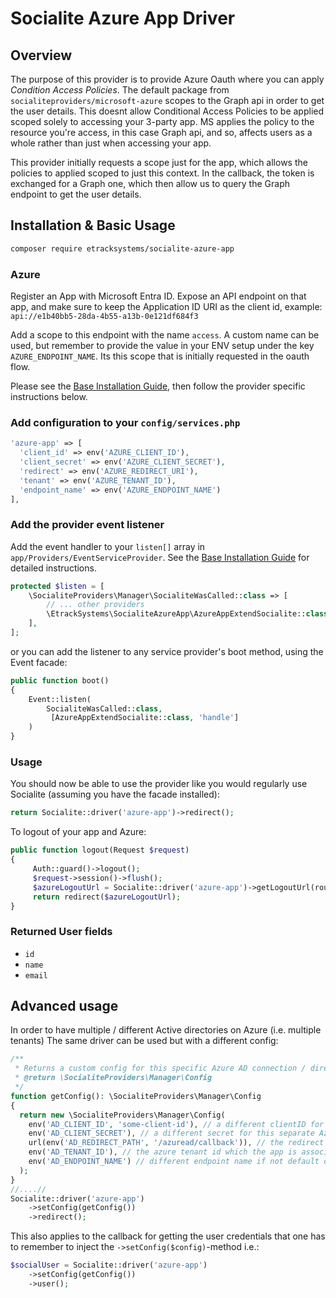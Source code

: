 # Socialite Azure App Driver

## Overview

The purpose of this provider is to provide Azure Oauth where you can apply *Condition Access Policies*. The default package
from ```socialiteproviders/microsoft-azure``` scopes to the Graph api in order to get the user details. This doesnt allow
Conditional Access Policies to be applied scoped solely to accessing your 3-party app. MS applies the policy
to the resource you're access, in this case Graph api, and so, affects users as a whole rather than just when accessing
your app.

This provider initially requests a scope just for the app, which allows the policies to applied scoped to just this context.
In the callback, the token is exchanged for a Graph one, which then allow us to query the Graph endpoint to get the user
details.

## Installation & Basic Usage

```bash
composer require etracksystems/socialite-azure-app
```

### Azure

Register an App with Microsoft Entra ID. Expose an API endpoint on that app, and make sure to keep the Application ID
URI as the client id, example: ```api://e1b40bb5-28da-4b55-a13b-0e121df684f3```

Add a scope to this endpoint with the name ```access```. A custom name can be used, but remember to provide the value
in your ENV setup under the key ```AZURE_ENDPOINT_NAME```. Its this scope that is initially requested in the oauth flow.


Please see the [Base Installation Guide](https://socialiteproviders.com/usage/), then follow the provider specific instructions below.

### Add configuration to your `config/services.php`

```php
'azure-app' => [    
  'client_id' => env('AZURE_CLIENT_ID'),
  'client_secret' => env('AZURE_CLIENT_SECRET'),
  'redirect' => env('AZURE_REDIRECT_URI'),
  'tenant' => env('AZURE_TENANT_ID'),
  'endpoint_name' => env('AZURE_ENDPOINT_NAME')
],
```

### Add the provider event listener

Add the event handler to your `listen[]` array in `app/Providers/EventServiceProvider`. See the [Base Installation Guide](https://socialiteproviders.com/usage/) for detailed instructions.

```php
protected $listen = [
    \SocialiteProviders\Manager\SocialiteWasCalled::class => [
        // ... other providers
        \EtrackSystems\SocialiteAzureApp\AzureAppExtendSocialite::class.'@handle',
    ],
];
```

or you can add the listener to any service provider's boot method, using the Event facade:

```php
public function boot()
{
    Event::listen(
        SocialiteWasCalled::class,
         [AzureAppExtendSocialite::class, 'handle']
    )
}
```


### Usage

You should now be able to use the provider like you would regularly use Socialite (assuming you have the facade installed):

```php
return Socialite::driver('azure-app')->redirect();
```

To logout of your app and Azure:
```php
public function logout(Request $request) 
{
     Auth::guard()->logout();
     $request->session()->flush();
     $azureLogoutUrl = Socialite::driver('azure-app')->getLogoutUrl(route('login'));
     return redirect($azureLogoutUrl);
}
```

### Returned User fields

- ``id``
- ``name``
- ``email``

## Advanced usage

In order to have multiple / different Active directories on Azure (i.e. multiple tenants) The same driver can be used but with a different config:

```php
/**
 * Returns a custom config for this specific Azure AD connection / directory
 * @return \SocialiteProviders\Manager\Config
 */
function getConfig(): \SocialiteProviders\Manager\Config
{
  return new \SocialiteProviders\Manager\Config(
    env('AD_CLIENT_ID', 'some-client-id'), // a different clientID for this separate Azure directory
    env('AD_CLIENT_SECRET'), // a different secret for this separate Azure directory
    url(env('AD_REDIRECT_PATH', '/azuread/callback')), // the redirect path i.e. a different callback to the other azureAD callbacks
    env('AD_TENANT_ID'), // the azure tenant id which the app is associated to
    env('AD_ENDPOINT_NAME') // different endpoint name if not default of 'access'
  );
}
//....//
Socialite::driver('azure-app')
    ->setConfig(getConfig())
    ->redirect();
```

This also applies to the callback for getting the user credentials that one has to remember to inject the ```->setConfig($config)```-method i.e.:
```php
$socialUser = Socialite::driver('azure-app')
    ->setConfig(getConfig())
    ->user();
```

